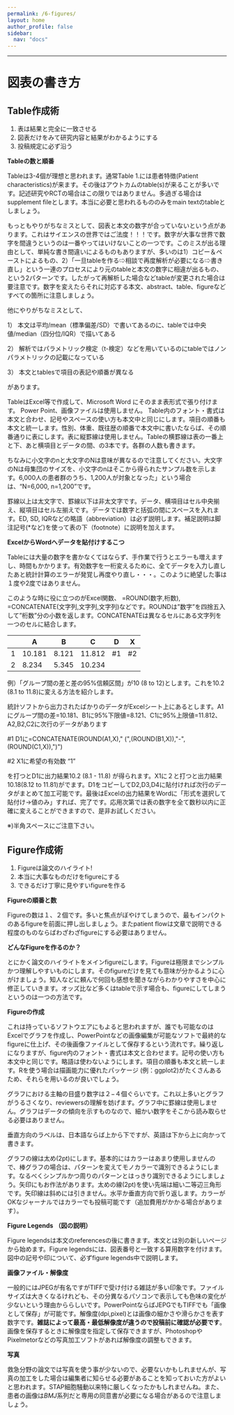 ```yaml
---
permalink: /6-figures/
layout: home
author_profile: false
sidebar: 
  nav: "docs"
---     
```


***

# 図表の書き方

## Table作成術

1. 表は結果と完全に一致させる
2. 図表だけをみて研究内容と結果がわかるようにする
3. 投稿規定に必ず沿う

 

**Tableの数と順番**

Tableは3-4個が理想と思われます。通常Table 1.には患者特徴(Patient characteristics)が来ます。その後はアウトカムのtable(s)が来ることが多いです。記述研究やRCTの場合はこの限りではありません。多過ぎる場合はsupplement fileとします。本当に必要と思われるもののみをmain textのtableとしましょう。

もっともやりがちなミスとして、図表と本文の数字が合っていないという点があります。これはサイエンスの世界ではご法度！！！です。数字が大事な世界で数字を間違うというのは一番やってはいけないことの一つです。このミスが出る理由として、単純な書き間違いによるものもありますが、多いのは1）コピー＆ペーストによるもの、2）「一旦tableを作る⇨相談で再度解析が必要になる⇨書き直し」という一連のプロセスにより元のtableと本文の数字に相違が出るもの、という2パターンです。したがって再解析した場合などtableが変更された場合は要注意です。数字を変えたらそれに対応する本文、abstract、table、figureなどすべての箇所に注意しましょう。

他にやりがちなミスとして、

1）  本文は平均/mean（標準偏差/SD）で書いてあるのに、tableでは中央値/median（四分位/IQR）で描いてある

2）  解析ではパラメトリック検定（t-検定）などを用いているのにtableではノンパラメトリックの記載になっている

3）  本文とtablesで項目の表記や順番が異なる

があります。

 

TableはExcel等で作成して、Microsoft Word にそのまま表形式で張り付けます。 Power Point、画像ファイルは使用しません。 Table内のフォント・書式は本文と合わせ、記号やスペースの使い方も本文中と同じにします。項目の順番も本文と統一します。性別、体重、既往歴の順番で本文中に書いたならば、その順番通りに表にします。表に縦罫線は使用しません。Tableの横罫線は表の一番上と下、あと横項目とデータの間、の3本です。各群の人数も書きます。

ちなみに小文字のnと大文字のNは意味が異なるので注意してください。大文字のNは母集団のサイズを、小文字のnはそこから得られたサンプル数を示します。6,000人の患者群のうち、1,200人が対象となった」という場合は、“N=6,000, n=1,200”です。

罫線以上は太文字で、罫線以下は非太文字です。データ、横項目はセル中央揃え、縦項目はセル左揃えです。データでは数字と括弧の間にスペースを入れます。ED, SD, IQRなどの略語（abbreviation）は必ず説明します。補足説明は脚注記号(*など)を使って表の下（footnote）に説明を加えます。

 

**ExcelからWordへデータを貼付けするこつ**

Tableには大量の数字を書かなくてはならず、手作業で行うとエラーも増えますし、時間もかかります。有効数字を一桁変えるために、全てデータを入力し直したあと統計計算のエラーが発覚し再度やり直し・・・。このように絶望した事は１度や2度ではありません。

このような時に役に立つのがExcel関数、 =ROUND(数字,桁数), =CONCATENATE(文字列,文字列,文字列)などです。ROUNDは”数字”を四捨五入して”桁数”分の小数を返します。CONCATENATEは異なるセルにある文字列を一つのセルに結合します。

|      | A      | B     | C      | D    | X    |
| ---- | ------ | ----- | ------ | ---- | ---- |
| 1    | 10.181 | 8.121 | 11.812 | #1   | #2   |
| 2    | 8.234  | 5.345 | 10.234 |      |      |

  例）「グループ間の差と差の95%信頼区間」が10 (8 to 12)とします。これを10.2 (8.1 to 11.8)に変える方法を紹介します。

統計ソフトから出力されたばかりのデータがExcelシート上にあるとします。A1にグループ間の差=10.181、B1に95%下限値=8.121、C1に95%上限値=11.812、A2,B2,C2に次行のデータがあります

 

\#1 D1に=CONCATENATE(ROUND(A1,X)," (",(ROUND(B1,X)),"-",(ROUND(C1,X)),")")

\#2 X1に希望の有効数 “1”

を打つとD1に出力結果10.2 (8.1 - 11.8) が得られます。X1に２と打つと出力結果10.18(8.12 to 11.81)がでます。D1をコピーしてD2,D3,D4に貼付ければ次行のデータがまとめて加工可能です。最後はExcelの出力結果をWordに「形式を選択して貼付け→値のみ」すれば、完了です。応用次第では表の数字を全て数秒以内に正確に変えることができますので、是非お試しください。

※)半角スペースにご注意下さい。



## Figure作成術

 

1. Figureは論文のハイライト!
2. 本当に大事なものだけをfigureにする
3. できるだけ丁寧に見やすいfigureを作る

 

**Figureの順番と数**

Figureの数は１、２個です。多いと焦点がぼやけてしまうので、最もインパクトのあるfigureを前面に押し出しましょう。またpatient flowは文章で説明できる程度のものならばわざわざfigureにする必要はありません。

 

**どんなFigureを作るのか？**

とにかく論文のハイライトをメインfigureにします。Figureは極限までシンプルかつ理解しやすいものにします。そのfigureだけを見ても意味が分かるように心がけましょう。知人などに頼んで何回も感想を聞きながらわかりやすさを中心に修正していきます。オッズ比など多くはtableで示す場合も、figureにしてしまうというのは一つの方法です。

 

**Figureの作成**

これは持っているソフトウエアにもよると思われますが、誰でも可能なのはExcelでグラフを作成し、PowerPointなどの画像編集が可能なソフトで最終的なfigureに仕上げ、その後画像ファイルとして保存するという流れです。繰り返しになりますが、figure内のフォント・書式は本文と合わせます。記号の使い方も本文中と同じです。略語は使わないようにします。項目の順番も本文と統一します。Rを使う場合は描画能力に優れたパッケージ (例：ggplot2)がたくさんあるため、それらを用いるのが良いでしょう。

 

グラフにおける主軸の目盛り数字は２−４個ぐらいです。これ以上多いとグラフがうるさくなり、reviewersの理解を妨げます。グラフ中に罫線は使用しません。グラフはデータの傾向を示すものなので、細かい数字をそこから読み取らせる必要はありません。

 

垂直方向のラベルは、日本語ならば上から下ですが、英語は下から上に向かって書きます。

グラフの線は太め(2pt)にします。基本的にはカラーはあまり使用しませんので、棒グラフの場合は、パターンを変えてモノカラーで識別できるようにします。なるべくシンプルかつ周りのパターンとはっきり識別できるようにしましょう。矢印にもお作法があります。太めの線(2pt)を使い先端は細い二等辺三角形です。矢印線は斜めには引きません。水平か垂直方向で折り返します。カラーがOKなジャーナルではカラーでも投稿可能です（追加費用がかかる場合があります）。

 

**Figure Legends** **（図の説明）**

Figure legendsは本文のreferencesの後に書きます。本文とは別の新しいページから始めます。Figure legendsには、図表番号と一致する算用数字を付けます。図中の記号や印について、必ずfigure legends中で説明します。

 

**画像ファイル・解像度**

一般的にはJPEGが有名ですがTIFFで受け付ける雑誌が多い印象です。ファイルサイズは大きくなるけれども、その分異なるパソコンで表示しても色味の変化が少ないという理由かららしいです。PowerPointならばJEPGでもTIFFでも「画像として保存」が可能です。解像度(dpi,pixel)とは画像の細かさや滑らかさを表す数字です。**雑誌によって最高・最低解像度が違うので投稿前に確認が必要です**。画像を保存するときに解像度を指定して保存できますが、PhotoshopやPixelmetorなどの写真加工ソフトがあれば解像度の調整もできます。

 

**写真**

救急分野の論文では写真を使う事が少ないので、必要ないかもしれませんが、写真の加工をした場合は編集者に知らせる必要があることを知っておいた方がよいと思われます。STAP細胞騒動以来特に厳しくなったかもしれませんね。また、患者の画像は*BMJ*系列だと専用の同意書が必要になる場合があるので注意しましょう。


